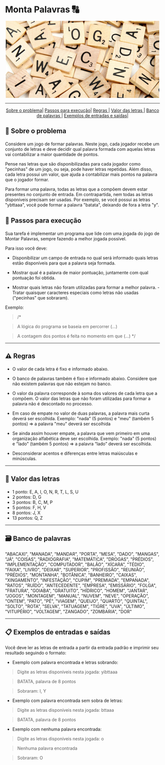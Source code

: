 # Monta Palavras 🔠

<div align='center'>
<img src="./anagram.jpg" width='500'>

---
<a href='#description'>Sobre o problema</a>|
<a href='#steps'>Passos para execução</a>|
<a href='#rules'>Regras </a>|
<a href='#values'>Valor das letras </a>|
<a href='#bank'>Banco de palavras </a>|
<a href='#examples'>Exemplos de entradas e saídas</a>|

</div>

## <p id='description'>📝 Sobre o problema </p>

Considere um jogo de formar palavras. Neste jogo, cada jogador recebe um conjunto de letras e deve decidir qual palavra formada com aquelas letras vai contabilizar a maior quantidade de pontos.

Pense nas letras que são disponibilizadas para cada jogador como "pecinhas" de um jogo, ou seja, pode haver letras repetidas. Além disso, cada letra possui um valor, que ajuda a contabilizar mais pontos na palavra que o jogador formar. 

Para formar uma palavra, todas as letras que a compõem devem estar presentes no conjunto de entrada. Em contrapartida, nem todas as letras disponíveis precisam ser usadas. Por exemplo, se você possui as letras "ybttaaa", você pode formar a palavra "batata", deixando de fora a letra "y".

## <p id='steps'> 🐾 Passos para execução </p>

Sua tarefa é implementar um programa que lide com uma jogada do jogo de Montar Palavras, sempre fazendo a melhor jogada possível.

Para isso você deve:

- Disponibilizar um campo de entrada no qual será informado quais letras estão disponíveis para que a palavra seja formada.

- Mostrar qual é a palavra de maior pontuação, juntamente com qual pontuação foi obtida.

- Mostrar quais letras não foram utilizadas para formar a melhor palavra. - Tratar quaisquer caracteres especiais como letras não usadas ("pecinhas" que sobraram).


Exemplo:

> /*

> A lógica do programa se baseia em percorrer (...)

> A contagem dos pontos é feita no momento em que (...) */


---

## <p id='rules'> ⚠ Regras </p>

- O valor de cada letra é fixo e informado abaixo.

- O banco de palavras também é fixo e informado abaixo. Considere que não existem palavras que não estejam no banco.

- O valor da palavra corresponde à soma dos valores de cada letra que a compõem. O valor das letras que não foram utilizadas para formar a palavra não é descontado no processo.

- Em caso de empate no valor de duas palavras, a palavra mais curta deverá ser escolhida. Exemplo: "nada" (5 pontos) e "meu" (também 5 pontos) => a palavra "meu" deverá ser escolhida

- Se ainda assim houver empate, a palavra que vem primeiro em uma organização alfabética deve ser escolhida. Exemplo: "nada" (5 pontos) e "lado" (também 5 pontos) => a palavra “lado” deverá ser escolhida.

- Desconsiderar acentos e diferenças entre letras maiúsculas e minúsculas. 

---

## <p id='values'>🧮 Valor das letras </p>

- 1 ponto: E, A, I, O, N, R, T, L, S, U
- 2 pontos: D, G
- 3 pontos: B, C, M, P
- 5 pontos: F, H, V
- 8 pontos: J, X
- 13 pontos: Q, Z

---

## <p id='bank'>🗃 Banco de palavras</p>

"ABACAXI", "MANADA", "MANDAR", "PORTA", "MESA", "DADO", "MANGAS", "JÁ", "COISAS", "RADIOGRAFIA", "MATEMÁTICA", "DROGAS", "PRÉDIOS", "IMPLEMENTAÇÃO", "COMPUTADOR", "BALÃO", "XÍCARA", "TÉDIO", "FAIXA", "LIVRO", "DEIXAR", "SUPERIOR", "PROFISSÃO", "REUNIÃO", "PRÉDIOS", "MONTANHA", "BOTÂNICA", "BANHEIRO", "CAIXAS", "XINGAMENTO", "INFESTAÇÃO", "CUPIM", "PREMIADA", "EMPANADA", "RATOS", "RUÍDO", "ANTECEDENTE", "EMPRESA", "EMISSÁRIO", "FOLGA", "FRATURA", "GOIABA", "GRATUITO", "HÍDRICO", "HOMEM", "JANTAR", "JOGOS", "MONTAGEM", "MANUAL", "NUVEM", "NEVE", "OPERAÇÃO", "ONTEM", "PATO", "PÉ", "VIAGEM", "QUEIJO", "QUARTO", "QUINTAL", "SOLTO", "ROTA", "SELVA", "TATUAGEM", "TIGRE", "UVA", "ÚLTIMO", "VITUPÉRIO", "VOLTAGEM", "ZANGADO", "ZOMBARIA", "DOR"

---

## <p id='examples'>📋 Exemplos de entradas e saídas</p>

Você deve ler as letras de entrada a partir da entrada padrão e imprimir seu resultado seguindo o formato:

- Exemplo com palavra encontrada e letras sobrando:

> Digite as letras disponíveis nesta jogada: yibttaaa

> BATATA, palavra de 8 pontos

> Sobraram: I, Y

- Exemplo com palavra encontrada sem sobra de letras:

> Digite as letras disponíveis nesta jogada: bttaaa 

> BATATA, palavra de 8 pontos

- Exemplo com nenhuma palavra encontrada:

> Digite as letras disponíveis nesta jogada: o

> Nenhuma palavra encontrada

> Sobraram: O
